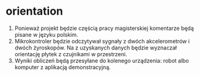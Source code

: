 # orientation

1. Ponieważ projekt będzie częścią pracy magisterskiej komentarze będą pisane w języku polskim. 
2. Mikrokontroler będzie odczytywał sygnały z dwóch akcelerometrów i dwóch żyroskopów. Na z uzyskanych danych będzie wyznaczał
  orientację płytek z czujnikami w przestrzeni.
3. Wyniki obliczeń będą przesyłane do kolenego urządzenia: robot albo komputer z aplikacją demonstracyjną.
